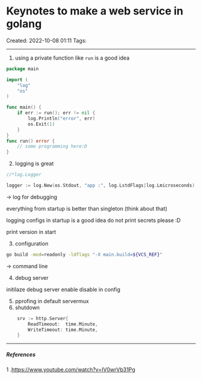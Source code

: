 # Keynotes to make a web service in golang
Created: 2022-10-08 01:11
Tags: 
____

1. using a private function like `run` is a good idea

```go
package main

import (
	"log"
	"os"
)

func main() {
	if err := run(); err != nil {
		log.Println("error", err)
		os.Exit(1)
	}
}
func run() error {
	// some programming here:D 
}
```

2. logging is great 

```go
//*log.Logger

logger := log.New(os.Stdout, "app :", log.LstdFlags|log.Lmicroseconds)


```

-> log for debugging

everything from startup is better than singleton (think about that)

logging configs in startup is a good idea
	do not print secrets please :D

print version in start


3. configuration 

``` bash
go build -mod=readonly -ldflags "-X main.build=${VCS_REF}"
```

 
-> command line

4. debug server

initilaze debug server enable disable in config

5. pprofing in default servermux
6. shutdown 


```go
	srv := http.Server{
		ReadTimeout:  time.Minute,
		WriteTimeout: time.Minute,
	}
```



_____
##### References
1 .https://www.youtube.com/watch?v=IV0wrVb31Pg

